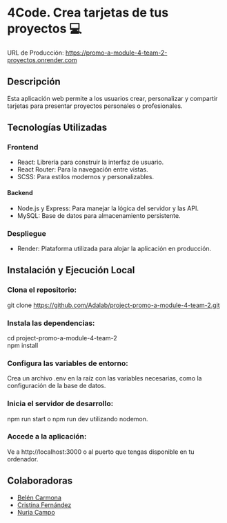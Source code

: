 # 4Code. Crea tarjetas de tus proyectos :computer:

URL de Producción: https://promo-a-module-4-team-2-proyectos.onrender.com

## Descripción

Esta aplicación web permite a los usuarios crear, personalizar y compartir tarjetas para presentar proyectos personales o profesionales. 


## Tecnologías Utilizadas

### Frontend
- React: Librería para construir la interfaz de usuario.
- React Router: Para la navegación entre vistas.
- SCSS: Para estilos modernos y personalizables.
#### Backend
- Node.js y Express: Para manejar la lógica del servidor y las API.
- MySQL: Base de datos para almacenamiento persistente.
### Despliegue
- Render: Plataforma utilizada para alojar la aplicación en producción.
  
## Instalación y Ejecución Local

### Clona el repositorio:
git clone https://github.com/Adalab/project-promo-a-module-4-team-2.git
### Instala las dependencias:
cd project-promo-a-module-4-team-2  
npm install  
### Configura las variables de entorno:
Crea un archivo .env en la raíz con las variables necesarias, como la configuración de la base de datos.
### Inicia el servidor de desarrollo:
npm run start o npm run dev utilizando nodemon.
### Accede a la aplicación:
Ve a http://localhost:3000 o al puerto que tengas disponible en tu ordenador.

## Colaboradoras
- [Belén Carmona](https://github.com/Bhetleem)
- [Cristina Fernández](https://github.com/Crisferdi8)
- [Nuria Campo](https://github.com/Nuria8890)


